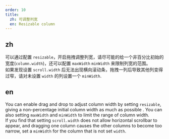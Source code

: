 ```yaml
---
order: 10
title:
  zh: 可调整列宽
  en: Resizable column
---
```


## zh

可以通过配置 `resizable`，开启拖拽调整列宽，请尽可能的给一个非百分比初始的宽度(`column.width`)，还可以配置 `maxWidth` `minWidth` 来限制列宽的范围。  
如果发现设置 `scroll.width` 后无法出现横向滚动条，拖拽一列后导致其他列变得过窄，请对未设置 `width` 的列设置一个 `minWidth`.

## en

You can enable drag and drop to adjust column width by setting `resizable`, giving a non-percentage initial column width as much as possible . You can also setting `maxWidth` and `minWidth` to limit the range of column width.  
If you find that setting `scroll.width` does not allow horizontal scrollbar to appear, and dragging one column causes the other columns to become too narrow, set a `minWidth` for the column that is not set `width`.
